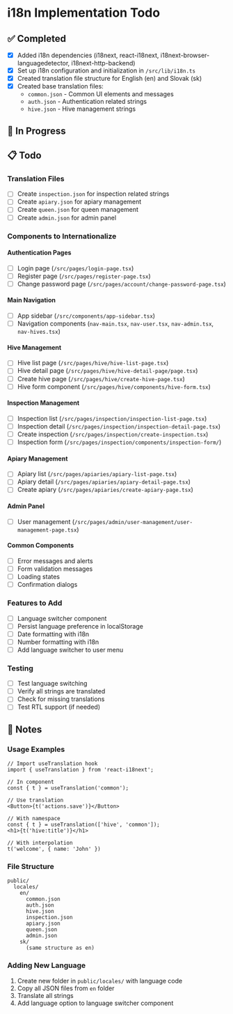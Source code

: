 # i18n Implementation Todo

## ✅ Completed
- [x] Added i18n dependencies (i18next, react-i18next, i18next-browser-languagedetector, i18next-http-backend)
- [x] Set up i18n configuration and initialization in `/src/lib/i18n.ts`
- [x] Created translation file structure for English (en) and Slovak (sk)
- [x] Created base translation files:
  - `common.json` - Common UI elements and messages
  - `auth.json` - Authentication related strings
  - `hive.json` - Hive management strings

## 🚧 In Progress

## 📋 Todo

### Translation Files
- [ ] Create `inspection.json` for inspection related strings
- [ ] Create `apiary.json` for apiary management
- [ ] Create `queen.json` for queen management
- [ ] Create `admin.json` for admin panel

### Components to Internationalize

#### Authentication Pages
- [ ] Login page (`/src/pages/login-page.tsx`)
- [ ] Register page (`/src/pages/register-page.tsx`)
- [ ] Change password page (`/src/pages/account/change-password-page.tsx`)

#### Main Navigation
- [ ] App sidebar (`/src/components/app-sidebar.tsx`)
- [ ] Navigation components (`nav-main.tsx`, `nav-user.tsx`, `nav-admin.tsx`, `nav-hives.tsx`)

#### Hive Management
- [ ] Hive list page (`/src/pages/hive/hive-list-page.tsx`)
- [ ] Hive detail page (`/src/pages/hive/hive-detail-page/page.tsx`)
- [ ] Create hive page (`/src/pages/hive/create-hive-page.tsx`)
- [ ] Hive form component (`/src/pages/hive/components/hive-form.tsx`)

#### Inspection Management
- [ ] Inspection list (`/src/pages/inspection/inspection-list-page.tsx`)
- [ ] Inspection detail (`/src/pages/inspection/inspection-detail-page.tsx`)
- [ ] Create inspection (`/src/pages/inspection/create-inspection.tsx`)
- [ ] Inspection form (`/src/pages/inspection/components/inspection-form/`)

#### Apiary Management
- [ ] Apiary list (`/src/pages/apiaries/apiary-list-page.tsx`)
- [ ] Apiary detail (`/src/pages/apiaries/apiary-detail-page.tsx`)
- [ ] Create apiary (`/src/pages/apiaries/create-apiary-page.tsx`)

#### Admin Panel
- [ ] User management (`/src/pages/admin/user-management/user-management-page.tsx`)

#### Common Components
- [ ] Error messages and alerts
- [ ] Form validation messages
- [ ] Loading states
- [ ] Confirmation dialogs

### Features to Add
- [ ] Language switcher component
- [ ] Persist language preference in localStorage
- [ ] Date formatting with i18n
- [ ] Number formatting with i18n
- [ ] Add language switcher to user menu

### Testing
- [ ] Test language switching
- [ ] Verify all strings are translated
- [ ] Check for missing translations
- [ ] Test RTL support (if needed)

## 📝 Notes

### Usage Examples

```tsx
// Import useTranslation hook
import { useTranslation } from 'react-i18next';

// In component
const { t } = useTranslation('common');

// Use translation
<Button>{t('actions.save')}</Button>

// With namespace
const { t } = useTranslation(['hive', 'common']);
<h1>{t('hive:title')}</h1>

// With interpolation
t('welcome', { name: 'John' })
```

### File Structure
```
public/
  locales/
    en/
      common.json
      auth.json
      hive.json
      inspection.json
      apiary.json
      queen.json
      admin.json
    sk/
      (same structure as en)
```

### Adding New Language
1. Create new folder in `public/locales/` with language code
2. Copy all JSON files from `en` folder
3. Translate all strings
4. Add language option to language switcher component